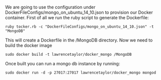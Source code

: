 We are going to use the configuration under DockerFileConfigs/mongo_on_ubuntu_14_10.json to provision our Docker container.  First of all we run the ruby script to generate the Dockerfile:

	ruby tocker.rb -c "DockerFileConfigs/mongo_on_ubuntu_14_10.json" -t "MongoDB"

This will create a Dockerfile in the /MongoDB directory.  Now we need to build the docker image

	sudo docker build -t lawrencetaylor/docker_mongo /MongoDB

Once built you can run a mongo db instance by running:

	sudo docker run -d -p 27017:27017 lawrencetaylor/docker_mongo mongod

